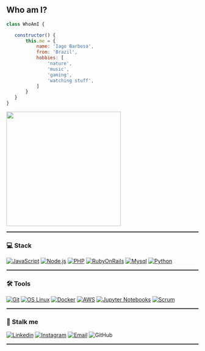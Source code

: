 
## Who am I?

 ```javascript
class WhoAmI {

    constructor() {
        this.me = {
            name: 'Iago Barbosa',
            from: 'Brazil',
            hobbies: [
                'nature',
                'music',
                'gaming',
                'watching stuff',
            ]
        }
    }
}
 ```

<img src="https://c.tenor.com/hRIocoioQMwAAAAC/friends-chandler-bing.gif" width="300px">

<hr style="border: 1px solid gray"> </hr>

### 💻 Stack
[![JavaScript](https://img.shields.io/badge/-JavaScript-F8FF12?logo=JavaScript&logoColor=black&link=https://www.ecma-international.org/)](https://www.ecma-international.org/)
[![Node.js](https://img.shields.io/badge/-Node.js-339933?logo=Node.js&logoColor=white&link=https://nodejs.org)](https://nodejs.org)
[![PHP](https://img.shields.io/badge/-Laravel-CCC?logo=Laravel&link=https://laravel.com/)](https://laravel.com/)
[![RubyOnRails](https://img.shields.io/badge/-RubyOnRails-ff0000?logo=RubyOnRails&logoColor=white&link=https://rubyonrails.org/)](https://rubyonrails.org/)
[![Mysql](https://img.shields.io/badge/-MySQL-336791?logo=Mysql&logoColor=white&link=https://www.mysql.com/)](https://www.mysql.com/)
[![Python](https://img.shields.io/badge/-Python-336791?logo=Python&logoColor=ffff00&link=https://www.python.org/)](https://www.python.org/)

<hr style="border: 1px solid gray"> </hr>

### 🛠️ Tools
[![Git](https://img.shields.io/badge/-Git-f1361f?logo=Git&logoColor=white&link=https://git-scm.com/)](https://git-scm.com/)
[![OS Linux](https://img.shields.io/badge/-OS_Linux-ffa62a?logo=Linux&logoColor=white&link=https://getfedora.org/)](https://getfedora.org/)
[![Docker](https://img.shields.io/badge/-Docker-blue?logo=Docker&logoColor=white&link=https://www.docker.com/)](https://www.docker.com/)
[![AWS](https://img.shields.io/badge/-AWS-white?logo=Amazon&Color=pink&link=https://aws.amazon.com/pt/)](https://aws.amazon.com/pt/)
[![Jupyter Notebooks](https://img.shields.io/badge/-Jupyter-gray?logo=Jupyter&logoColor=orange&link=https://jupyter.org/)](https://jupyter.org/)
[![Scrum](https://img.shields.io/badge/-Scrum-green?logo=Scrum&logoColor=white&link=https://www.scrum.org/)](https://www.scrum.org/)
    
<hr style="border: 1px solid gray"> </hr>

### 🔎 Stalk me

[![Linkedin](https://img.shields.io/badge/-LinkedIn-blue?logo=Linkedin&logoColor=white&link=https://www.linkedin.com/in/iago-barbosa-martins-985604177/)](https://www.linkedin.com/in/iago-barbosa-martins-985604177/)
[![Instagram](https://img.shields.io/badge/-Instagram-000?logo=Instagram&logoColor=white&link=https://www.instagram.com/iagobm_/)](https://www.instagram.com/iagobm_/)
[![Email](https://img.shields.io/badge/-Email-de4343?logo=Gmail&logoColor=white&link=mailto:iagob4599@gmail.com)](mailto:iagob4599@gmail.com)
![GitHub](https://img.shields.io/github/followers/skyrippa?label=Seguir&style=social&logo=github)

<hr style="border: 1px solid gray"> </hr>

